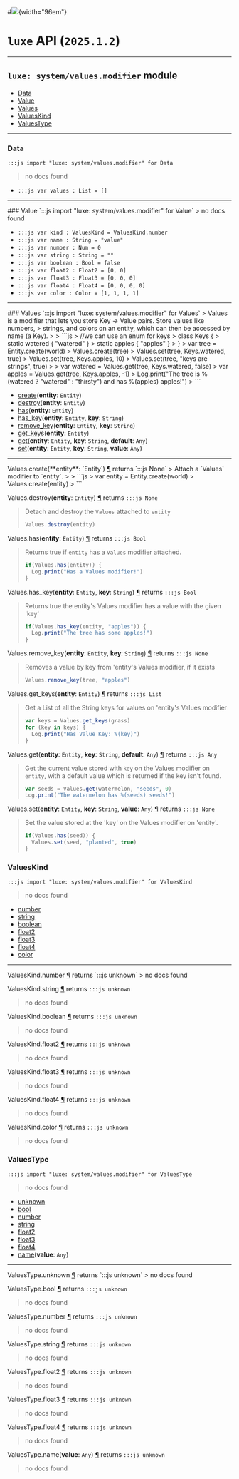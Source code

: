 #![](../../../../../../images/luxe-dark.svg){width="96em"}

# `luxe` API (`2025.1.2`)  


---

## `luxe: system/values.modifier` module

- [Data](#data)   
- [Value](#value)   
- [Values](#values)   
- [ValuesKind](#valueskind)   
- [ValuesType](#valuestype)   

---

### Data
`:::js import "luxe: system/values.modifier" for Data`
> no docs found

- `:::js var values : List = []`

<hr/>
### Value
`:::js import "luxe: system/values.modifier" for Value`
> no docs found

- `:::js var kind : ValuesKind = ValuesKind.number`
- `:::js var name : String = "value"`
- `:::js var number : Num = 0`
- `:::js var string : String = ""`
- `:::js var boolean : Bool = false`
- `:::js var float2 : Float2 = [0, 0]`
- `:::js var float3 : Float3 = [0, 0, 0]`
- `:::js var float4 : Float4 = [0, 0, 0, 0]`
- `:::js var color : Color = [1, 1, 1, 1]`

<hr/>
### Values
`:::js import "luxe: system/values.modifier" for Values`
> Values is a modifier that lets you store Key -> Value pairs. Store values like numbers, 
> strings, and colors on an entity, which can then be accessed by name (a Key).
> 
>   ```js
>   //we can use an enum for keys
>   class Keys {
>     static watered { "watered" }
>     static apples { "apples" }
>   }
>   var tree = Entity.create(world)
>   Values.create(tree)
>   Values.set(tree, Keys.watered, true)
>   Values.set(tree, Keys.apples, 10)
>   Values.set(tree, "keys are strings", true)
> 
>   var watered = Values.get(tree, Keys.watered, false)
>   var apples = Values.get(tree, Keys.apples, -1)
>   Log.print("The tree is %(watered ? "watered" : "thirsty") and has %(apples) apples!")
>   ```

- [create](#Values.create)(**entity**: `Entity`)
- [destroy](#Values.destroy)(**entity**: `Entity`)
- [has](#Values.has)(**entity**: `Entity`)
- [has_key](#Values.has_key+2)(**entity**: `Entity`, **key**: `String`)
- [remove_key](#Values.remove_key+2)(**entity**: `Entity`, **key**: `String`)
- [get_keys](#Values.get_keys)(**entity**: `Entity`)
- [get](#Values.get+3)(**entity**: `Entity`, **key**: `String`, **default**: `Any`)
- [set](#Values.set+3)(**entity**: `Entity`, **key**: `String`, **value**: `Any`)

<hr/>
<endpoint module="luxe: system/values.modifier" class="Values" signature="create(entity : Entity)"></endpoint>
<signature id="Values.create">Values.create(**entity**: `Entity`)
<a class="headerlink" href="#Values.create" title="Permanent link">¶</a></signature>
<span class='api_ret'>returns</span> `:::js None`
> Attach a `Values` modifier to `entity`.
> 
>   ```js
>   var entity = Entity.create(world)
>   Values.create(entity)
>   ```   

<endpoint module="luxe: system/values.modifier" class="Values" signature="destroy(entity : Entity)"></endpoint>
<signature id="Values.destroy">Values.destroy(**entity**: `Entity`)
<a class="headerlink" href="#Values.destroy" title="Permanent link">¶</a></signature>
<span class='api_ret'>returns</span> `:::js None`
> Detach and destroy the `Values` attached to `entity`
> 
>   ```js
>   Values.destroy(entity)
>   ```   

<endpoint module="luxe: system/values.modifier" class="Values" signature="has(entity : Entity)"></endpoint>
<signature id="Values.has">Values.has(**entity**: `Entity`)
<a class="headerlink" href="#Values.has" title="Permanent link">¶</a></signature>
<span class='api_ret'>returns</span> `:::js Bool`
> Returns true if `entity` has a `Values` modifier attached.
> 
>   ```js
>   if(Values.has(entity)) {
>     Log.print("Has a Values modifier!")
>   }
>   ```   

<endpoint module="luxe: system/values.modifier" class="Values" signature="has_key(entity : Entity, key : String)"></endpoint>
<signature id="Values.has_key+2">Values.has_key(**entity**: `Entity`, **key**: `String`)
<a class="headerlink" href="#Values.has_key+2" title="Permanent link">¶</a></signature>
<span class='api_ret'>returns</span> `:::js Bool`
> Returns true the entity's Values modifier has a value with the given 'key'
> 
>   ```js
>   if(Values.has_key(entity, "apples")) {
>     Log.print("The tree has some apples!")
>   }
>   ```   

<endpoint module="luxe: system/values.modifier" class="Values" signature="remove_key(entity : Entity, key : String)"></endpoint>
<signature id="Values.remove_key+2">Values.remove_key(**entity**: `Entity`, **key**: `String`)
<a class="headerlink" href="#Values.remove_key+2" title="Permanent link">¶</a></signature>
<span class='api_ret'>returns</span> `:::js None`
> Removes a value by key from 'entity's Values modifier, if it exists
> 
>   ```js
>   Values.remove_key(tree, "apples")
>   ```   

<endpoint module="luxe: system/values.modifier" class="Values" signature="get_keys(entity : Entity)"></endpoint>
<signature id="Values.get_keys">Values.get_keys(**entity**: `Entity`)
<a class="headerlink" href="#Values.get_keys" title="Permanent link">¶</a></signature>
<span class='api_ret'>returns</span> `:::js List`
> Get a List of all the String keys for values on 'entity's Values modifier
> 
>   ```js
>   var keys = Values.get_keys(grass)
>   for (key in keys) {
>     Log.print("Has Value Key: %(key)")
>   }
>   ```   

<endpoint module="luxe: system/values.modifier" class="Values" signature="get(entity : Entity, key : String, default : Any)"></endpoint>
<signature id="Values.get+3">Values.get(**entity**: `Entity`, **key**: `String`, **default**: `Any`)
<a class="headerlink" href="#Values.get+3" title="Permanent link">¶</a></signature>
<span class='api_ret'>returns</span> `:::js Any`
> Get the current value stored with `key` on the Values modifier on `entity`,
> with a default value which is returned if the key isn't found.
> 
>   ```js
>   var seeds = Values.get(watermelon, "seeds", 0)
>   Log.print("The watermelon has %(seeds) seeds!")
>   ```   

<endpoint module="luxe: system/values.modifier" class="Values" signature="set(entity : Entity, key : String, value : Any)"></endpoint>
<signature id="Values.set+3">Values.set(**entity**: `Entity`, **key**: `String`, **value**: `Any`)
<a class="headerlink" href="#Values.set+3" title="Permanent link">¶</a></signature>
<span class='api_ret'>returns</span> `:::js None`
> Set the value stored at the 'key' on the Values modifier on 'entity'.
> 
>   ```js
>   if(Values.has(seed)) {
>     Values.set(seed, "planted", true)
>   }
>   ```   

### ValuesKind
`:::js import "luxe: system/values.modifier" for ValuesKind`
> no docs found

- [number](#ValuesKind.number)
- [string](#ValuesKind.string)
- [boolean](#ValuesKind.boolean)
- [float2](#ValuesKind.float2)
- [float3](#ValuesKind.float3)
- [float4](#ValuesKind.float4)
- [color](#ValuesKind.color)

<hr/>
<endpoint module="luxe: system/values.modifier" class="ValuesKind" signature="number"></endpoint>
<signature id="ValuesKind.number">ValuesKind.number
<a class="headerlink" href="#ValuesKind.number" title="Permanent link">¶</a></signature>
<span class='api_ret'>returns</span> `:::js unknown`
> no docs found   

<endpoint module="luxe: system/values.modifier" class="ValuesKind" signature="string"></endpoint>
<signature id="ValuesKind.string">ValuesKind.string
<a class="headerlink" href="#ValuesKind.string" title="Permanent link">¶</a></signature>
<span class='api_ret'>returns</span> `:::js unknown`
> no docs found   

<endpoint module="luxe: system/values.modifier" class="ValuesKind" signature="boolean"></endpoint>
<signature id="ValuesKind.boolean">ValuesKind.boolean
<a class="headerlink" href="#ValuesKind.boolean" title="Permanent link">¶</a></signature>
<span class='api_ret'>returns</span> `:::js unknown`
> no docs found   

<endpoint module="luxe: system/values.modifier" class="ValuesKind" signature="float2"></endpoint>
<signature id="ValuesKind.float2">ValuesKind.float2
<a class="headerlink" href="#ValuesKind.float2" title="Permanent link">¶</a></signature>
<span class='api_ret'>returns</span> `:::js unknown`
> no docs found   

<endpoint module="luxe: system/values.modifier" class="ValuesKind" signature="float3"></endpoint>
<signature id="ValuesKind.float3">ValuesKind.float3
<a class="headerlink" href="#ValuesKind.float3" title="Permanent link">¶</a></signature>
<span class='api_ret'>returns</span> `:::js unknown`
> no docs found   

<endpoint module="luxe: system/values.modifier" class="ValuesKind" signature="float4"></endpoint>
<signature id="ValuesKind.float4">ValuesKind.float4
<a class="headerlink" href="#ValuesKind.float4" title="Permanent link">¶</a></signature>
<span class='api_ret'>returns</span> `:::js unknown`
> no docs found   

<endpoint module="luxe: system/values.modifier" class="ValuesKind" signature="color"></endpoint>
<signature id="ValuesKind.color">ValuesKind.color
<a class="headerlink" href="#ValuesKind.color" title="Permanent link">¶</a></signature>
<span class='api_ret'>returns</span> `:::js unknown`
> no docs found   

### ValuesType
`:::js import "luxe: system/values.modifier" for ValuesType`
> no docs found

- [unknown](#ValuesType.unknown)
- [bool](#ValuesType.bool)
- [number](#ValuesType.number)
- [string](#ValuesType.string)
- [float2](#ValuesType.float2)
- [float3](#ValuesType.float3)
- [float4](#ValuesType.float4)
- [name](#ValuesType.name)(**value**: `Any`)

<hr/>
<endpoint module="luxe: system/values.modifier" class="ValuesType" signature="unknown"></endpoint>
<signature id="ValuesType.unknown">ValuesType.unknown
<a class="headerlink" href="#ValuesType.unknown" title="Permanent link">¶</a></signature>
<span class='api_ret'>returns</span> `:::js unknown`
> no docs found   

<endpoint module="luxe: system/values.modifier" class="ValuesType" signature="bool"></endpoint>
<signature id="ValuesType.bool">ValuesType.bool
<a class="headerlink" href="#ValuesType.bool" title="Permanent link">¶</a></signature>
<span class='api_ret'>returns</span> `:::js unknown`
> no docs found   

<endpoint module="luxe: system/values.modifier" class="ValuesType" signature="number"></endpoint>
<signature id="ValuesType.number">ValuesType.number
<a class="headerlink" href="#ValuesType.number" title="Permanent link">¶</a></signature>
<span class='api_ret'>returns</span> `:::js unknown`
> no docs found   

<endpoint module="luxe: system/values.modifier" class="ValuesType" signature="string"></endpoint>
<signature id="ValuesType.string">ValuesType.string
<a class="headerlink" href="#ValuesType.string" title="Permanent link">¶</a></signature>
<span class='api_ret'>returns</span> `:::js unknown`
> no docs found   

<endpoint module="luxe: system/values.modifier" class="ValuesType" signature="float2"></endpoint>
<signature id="ValuesType.float2">ValuesType.float2
<a class="headerlink" href="#ValuesType.float2" title="Permanent link">¶</a></signature>
<span class='api_ret'>returns</span> `:::js unknown`
> no docs found   

<endpoint module="luxe: system/values.modifier" class="ValuesType" signature="float3"></endpoint>
<signature id="ValuesType.float3">ValuesType.float3
<a class="headerlink" href="#ValuesType.float3" title="Permanent link">¶</a></signature>
<span class='api_ret'>returns</span> `:::js unknown`
> no docs found   

<endpoint module="luxe: system/values.modifier" class="ValuesType" signature="float4"></endpoint>
<signature id="ValuesType.float4">ValuesType.float4
<a class="headerlink" href="#ValuesType.float4" title="Permanent link">¶</a></signature>
<span class='api_ret'>returns</span> `:::js unknown`
> no docs found   

<endpoint module="luxe: system/values.modifier" class="ValuesType" signature="name(value : Any)"></endpoint>
<signature id="ValuesType.name">ValuesType.name(**value**: `Any`)
<a class="headerlink" href="#ValuesType.name" title="Permanent link">¶</a></signature>
<span class='api_ret'>returns</span> `:::js unknown`
> no docs found   

